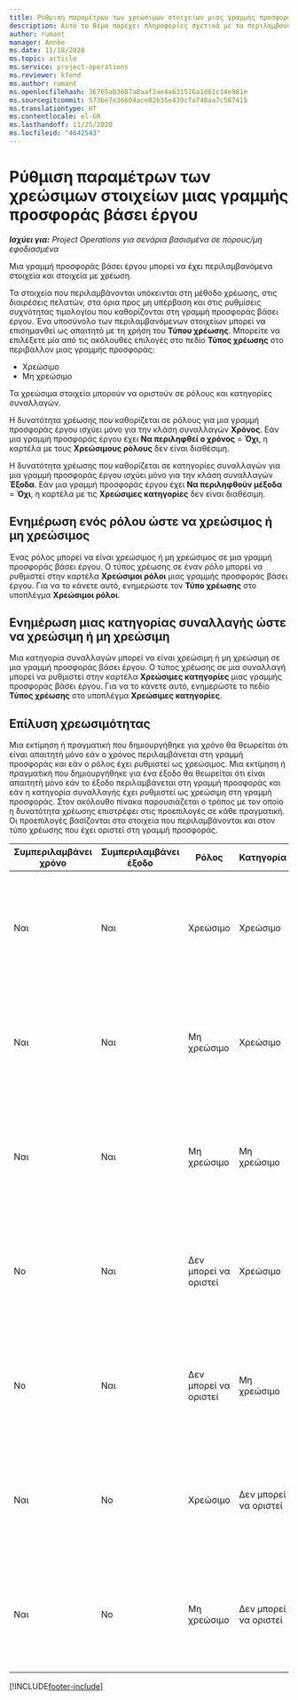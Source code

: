 ```yaml
---
title: Ρύθμιση παραμέτρων των χρεώσιμων στοιχείων μιας γραμμής προσφοράς βάσει έργου
description: Αυτό το θέμα παρέχει πληροφορίες σχετικά με τα περιλαμβανόμενα, φορολογήσιμα και μη φορολογήσιμα στοιχεία σε γραμμές προσφοράς βάσει έργου.
author: rumant
manager: Annbe
ms.date: 11/18/2020
ms.topic: article
ms.service: project-operations
ms.reviewer: kfend
ms.author: rumant
ms.openlocfilehash: 36765ab3687a8aaf3ae4a631516a1d61c14e981e
ms.sourcegitcommit: 573be7e36604ace82b35e439cfa748aa7c587415
ms.translationtype: HT
ms.contentlocale: el-GR
ms.lasthandoff: 11/25/2020
ms.locfileid: "4642543"
---
```

# <a name="configure-the-chargeable-components-of-a-project-based-quote-line"></a>Ρύθμιση παραμέτρων των χρεώσιμων στοιχείων μιας γραμμής προσφοράς βάσει έργου

_**Ισχύει για:** Project Operations για σενάρια βασισμένα σε πόρους/μη εφοδιασμένα_

Μια γραμμή προσφοράς βάσει έργου μπορεί να έχει περιλαμβανόμενα στοιχεία και στοιχεία με χρέωση.

Τα στοιχεία που περιλαμβάνονται υπόκεινται στη μέθοδο χρέωσης, στις διαιρέσεις πελατών, στα όρια προς μη υπέρβαση και στις ρυθμίσεις συχνότητας τιμολογίου που καθορίζονται στη γραμμή προσφοράς βάσει έργου.
Ένα υποσύνολο των περιλαμβανόμενων στοιχείων μπορεί να επισημανθεί ως απαιτητό με τη χρήση του **Τύπου χρέωσης**. Μπορείτε να επιλέξετε μία από τις ακόλουθες επιλογές στο πεδίο **Τύπος χρέωσης** στο περιβάλλον μιας γραμμής προσφοράς:

   - Χρεώσιμο
   - Μη χρεώσιμο

Τα χρεώσιμα στοιχεία μπορούν να οριστούν σε ρόλους και κατηγορίες συναλλαγών.

Η δυνατότητα χρέωσης που καθορίζεται σε ρόλους για μια γραμμή προσφοράς έργου ισχύει μόνο για την κλάση συναλλαγών **Χρόνος**. Εάν μια γραμμή προσφοράς έργου έχει **Να περιληφθεί ο χρόνος** = **Όχι**, η καρτέλα με τους **Χρεώσιμους ρόλους** δεν είναι διαθέσιμη.

Η δυνατότητα χρέωσης που καθορίζεται σε κατηγορίες συναλλαγών για μια γραμμή προσφοράς έργου ισχύει μόνο για την κλάση συναλλαγών **Έξοδα**. Εάν μια γραμμή προσφοράς έργου έχει **Να περιληφθούν μέξοδα** = **Όχι**, η καρτέλα με τις **Χρεώσιμες κατηγορίες** δεν είναι διαθέσιμη.

## <a name="update-a-role-to-be-chargeable-or-non-chargeable"></a>Ενημέρωση ενός ρόλου ώστε να χρεώσιμος ή μη χρεώσιμος
Ένας ρόλος μπορεί να είναι χρεώσιμος ή μη χρεώσιμος σε μια γραμμή προσφοράς βάσει έργου. Ο τύπος χρέωσης σε έναν ρόλο μπορεί να ρυθμιστεί στην καρτέλα **Χρεώσιμοι ρόλοι** μιας γραμμής προσφοράς βάσει έργου. Για να το κάνετε αυτό, ενημερώστε τον **Τύπο χρέωσης** στο υποπλέγμα **Χρεώσιμοι ρόλοι**. 

## <a name="update-a-transaction-category-to-be-chargeable-or-non-chargeable"></a>Ενημέρωση μιας κατηγορίας συναλλαγής ώστε να χρεώσιμη ή μη χρεώσιμη
Μια κατηγορία συναλλαγών μπορεί να είναι χρεώσιμη ή μη χρεώσιμη σε μια γραμμή προσφοράς βάσει έργου. Ο τύπος χρέωσης σε μια συναλλαγή μπορεί να ρυθμιστεί στην καρτέλα **Χρεώσιμες κατηγορίες** μιας γραμμής προσφοράς βάσει έργου. Για να το κάνετε αυτό, ενημερώστε το πεδίο **Τύπος χρέωσης** στο υποπλέγμα **Χρεώσιμες κατηγορίες**. 

## <a name="resolve-chargeability"></a>Επίλυση χρεωσιμότητας

Μια εκτίμηση ή πραγματική που δημιουργήθηκε για χρόνο θα θεωρείται ότι είναι απαιτητή μόνο εάν ο χρόνος περιλαμβάνεται στη γραμμή προσφοράς και εάν ο ρόλος έχει ρυθμιστεί ως χρεώσιμος.
Μια εκτίμηση ή πραγματική που δημιουργήθηκε για ένα έξοδο θα θεωρείται ότι είναι απαιτητή μόνο εάν το έξοδο περιλαμβάνεται στη γραμμή προσφοράς και εάν η κατηγορία συναλλαγής έχει ρυθμιστεί ως χρεώσιμη στη γραμμή προσφοράς. Στον ακόλουθο πίνακα παρουσιάζεται ο τρόπος με τον οποίο η δυνατότητα χρέωσης επιστρέφει στις προεπιλογές σε κάθε πραγματική. Οι προεπιλογές βασίζονται στα στοιχεία που περιλαμβάνονται και στον τύπο χρέωσης που έχει οριστεί στη γραμμή προσφοράς.

| Συμπεριλαμβάνει χρόνο | Συμπεριλαμβάνει έξοδο | Ρόλος | Κατηγορία | Κλείσιμο εργασίας |
| --- | --- | --- | --- | --- |
| Ναι | Ναι | Χρεώσιμο | Χρεώσιμο | Τιμολόγηση σε ένα πραγματικό χρόνο: Χρεώσιμο </br>Τύπος χρέωσης με πραγματική δαπάνη: Χρεώσιμο |
| Ναι | Ναι | Μη χρεώσιμο | Χρεώσιμο | Τιμολόγηση σε ένα πραγματικό χρόνο: Μη χρεώσιμο </br>Τύπος χρέωσης με πραγματική δαπάνη: Χρεώσιμο |
| Ναι | Ναι | Μη χρεώσιμο | Μη χρεώσιμο | Τιμολόγηση σε ένα πραγματικό χρόνο: Μη χρεώσιμο </br>Τύπος χρέωσης με πραγματική δαπάνη: Μη χρεώσιμο |
| No | Ναι | Δεν μπορεί να οριστεί | Χρεώσιμο | Τιμολόγηση σε ένα πραγματικό χρόνο: Μη διαθέσιμο </br>Τύπος χρέωσης με πραγματική δαπάνη: Χρεώσιμο |
| No | Ναι | Δεν μπορεί να οριστεί | Μη χρεώσιμο | Τιμολόγηση σε ένα πραγματικό χρόνο: Μη διαθέσιμο </br>Τύπος χρέωσης με πραγματική δαπάνη: Μη χρεώσιμο |
| Ναι | No | Χρεώσιμο | Δεν μπορεί να οριστεί | Τιμολόγηση σε ένα πραγματικό χρόνο: Χρεώσιμο </br>Τύπος χρέωσης με πραγματική δαπάνη: Μη διαθέσιμο |
| Ναι | No | Μη χρεώσιμο | Δεν μπορεί να οριστεί | Τιμολόγηση σε ένα πραγματικό χρόνο: Μη χρεώσιμο </br> Τύπος χρέωσης με πραγματική δαπάνη: Μη διαθέσιμο |


[!INCLUDE[footer-include](../includes/footer-banner.md)]